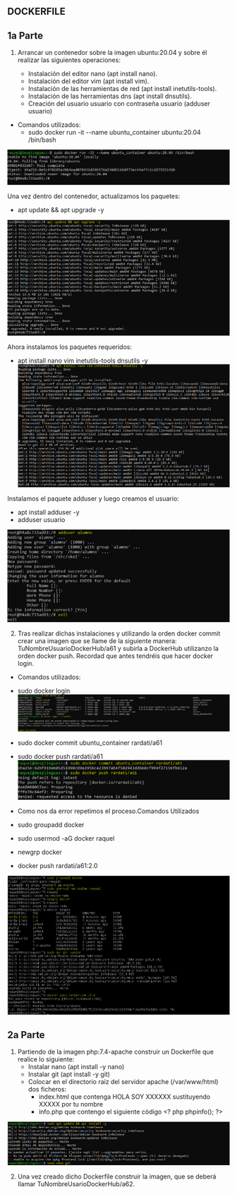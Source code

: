 ## DOCKERFILE ##

## 1a Parte

1. Arrancar un contenedor sobre la imagen ubuntu:20.04 y sobre él realizar las siguientes operaciones:

    - Instalación del editor nano (apt install nano).
    - Instalación del editor vim (apt install vim).
    - Instalación de las herramientas de red (apt install inetutils-tools).
    - Instalación de las herramientas dns (apt install dnsutils).
    - Creación del usuario usuario con contraseña usuario (adduser usuario)


- Comandos utilizados:
    - sudo docker run -it --name ubuntu_container ubuntu:20.04 /bin/bash

![Paso1a.png](https://github.com/Rardati/Despliegue/blob/main/Docker/Ejercicio10/Paso1a.png)

Una vez dentro del contenedor, actualizamos los paquetes: 
- apt update && apt upgrade -y

![Paso1b.png](https://github.com/Rardati/Despliegue/blob/main/Docker/Ejercicio10/Paso1b.png)

Ahora instalamos los paquetes requeridos: 
- apt install nano vim inetutils-tools dnsutils -y
![Paso1c.png](https://github.com/Rardati/Despliegue/blob/main/Docker/Ejercicio10/Paso1c.png)



Instalamos el paquete adduser y luego creamos el usuario:
- apt install adduser -y
- adduser usuario

![Paso1d.png](https://github.com/Rardati/Despliegue/blob/main/Docker/Ejercicio10/Paso1d.png)






2. Tras realizar dichas instalaciones y utilizando la orden docker commit crear una imagen que se llame de la siguiente manera: TuNombreUsuarioDockerHub/a61 y subirla a DockerHub utilizanzo la orden docker push. Recordad que antes tendréis que hacer docker login.

- Comandos utilizados:
- sudo docker login
![Paso2a.png](https://github.com/Rardati/Despliegue/blob/main/Docker/Ejercicio10/Paso2a.png)


- sudo docker commit ubuntu_container rardati/a61
- sudo docker push rardati/a61
![Paso2b.png](https://github.com/Rardati/Despliegue/blob/main/Docker/Ejercicio10/Paso2b.png)



-  Como nos da error repetimos el proceso.Comandos Utilizados
- sudo groupadd docker
- sudo usermod -aG docker raquel
- newgrp docker
- docker push rardati/a61:2.0

![Paso2c.png](https://github.com/Rardati/Despliegue/blob/main/Docker/Ejercicio10/Paso2c.png)



## 2a Parte

1. Partiendo de la imagen php:7.4-apache construir un Dockerfile que realice lo siguiente:
    - Instalar nano (apt install -y nano)
    - Instalar git (apt install -y git)
    - Colocar en el directorio raíz del servidor apache (/var/www/html) dos ficheros:
        - index.html que contenga HOLA SOY XXXXXX sustituyendo XXXXX por tu nombre
        - info.php que contengo el siguiente código &lt;? php phpinfo(); ?>

![dosPasos.png](https://github.com/Rardati/Despliegue/blob/main/Docker/Ejercicio10/dosPasos.png)





2. Una vez creado dicho Dockerfile construir la imagen, que se deberá llamar TuNombreUsarioDockerHub/a62.